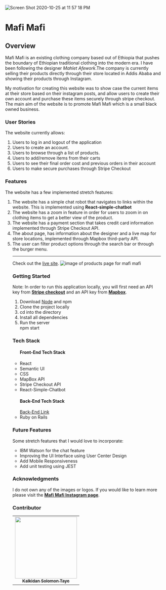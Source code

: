 ![Screen Shot 2020-10-25 at 11 57 18 PM](https://user-images.githubusercontent.com/57603757/129078238-0dfc3226-a108-4db6-9c09-c6d9c1e1a2ba.png)

<h1>Mafi Mafi</h1>

<h2>Overview</h2>
Mafi Mafi is an existing clothing company based out of Ethiopia that pushes the boundary of Ethiopian traditional clothing into the modern era. I have been following the designer <em>Mahlet Afework</em>.The company is currently selling their products directly through their store located in Addis Ababa and showing their products through Instagram.

My motivation for creating this website was to show case the current items at their store based on their instagram posts, and allow users to create their own account and purchase these items securely through stripe checkout. The main aim of the website is to promote Mafi Mafi which is a small black owned business. 


<h3>User Stories</h3>
The website currently allows:
<ol>
  <li>Users to log in and logout of the application</li>
  <li>Users to create an account.</li>
  <li>Users to browse through a list of products.</li>
  <li>Users to add/remove items from their carts</li>
  <li>Users to see their final order cost and previous orders in their account</li>
  <li>Users to make secure purchases through Stripe Checkout</li>
</ol>

<h3>Features</h3>
The website has a few implemented stretch features:
<ol>
<li>The website has a simple chat robot that navigates to links within the website. This is implemented using <b>React-simple-chatbot</b></li>
<li>The website has a zoom in feature in order for users to zoom in on clothing items to get a better view of the product.</li>
<li>The website has a payment section that takes credit card information implemented through Stripe Checkout API.</li>
<li>The about page, has information about the designer and a live map for store locations, implemented through Mapbox third-party API.</li>
<li>The user can filter product options through the search bar or through the burger menu.</li>
<hr>
Check out the <a href="https://mafi-mafi.herokuapp.com/">live site</a>. 
<img src="https://user-images.githubusercontent.com/57603757/129086022-7ad4ec9f-4610-41be-874a-9ee86aab47f9.png" alt="image of products page for mafi mafi">


<h3>Getting Started</h3>
Note: In order to run this application locally, you will first need an API key from <a href="https://stripe.com/docs/payments/checkout"><b>Stripe checkout</b></a> and an API key from <a href="https://docs.mapbox.com/help/getting-started/access-tokens/"><b>Mapbox</b></a>.

<ol>
  <li>Download <a href="https://nodejs.org/en/">Node</a> and npm </li>
  <li>Clone the project locally</li>
  <li>cd into the directory</li>
  <li>Install all dependencies</li>
  <li>Run the server</li>
     npm start
</ol>

<h3>Tech Stack</h3>
  <ul>
  <h4>Front-End Tech Stack</h4>
  <li>React</li>
  <li>Semantic UI</li>
  <li>CSS</li>
  <li>MapBox API</li>
  <li>Stripe Checkout API</li>
  <li>React-Simple-Chatbot
  </ul>
  
  <ul>
  <h4>Back-End Tech Stack</h4>
    <a href="https://github.com/ksolomon7/backend_mafi_mafi">Back-End Link</a>
  <li>Ruby on Rails</li>
  </ul>
  
 <h3>Future Features</h3>
 Some stretch features that I would love to incorporate:
    <ul>
       <li>IBM Watson for the chat feature</li>
       <li>Improving the UI Interface using User Center Design</li>
       <li>Add Mobile Responsiveness</li> 
       <li>Add unit testing using JEST</li> 
    </ul>

<h3>Acknowledgments</h3>
I do not own any of the images or logos. If you would like to learn more please visit the <a href="https://www.instagram.com/mafimafi_et/?hl=en"><b>Mafi Mafi Instagram page</b></a>.

<h3>Contributor</h3>
<table>
  <tr>
   <td align="center">
      <a href="https://github.com/wlcreate">
        <img src="https://avatars2.githubusercontent.com/u/57603757?s=460&u=94c84f50d603476ea226a1dde99118ac8964dc67&v=4" width="200px;" alt=""/><br/><sub><b>Kalkidan Solomon Taye</b></sub>
      </a><br />      
    </td>
  </tr>
</table>


